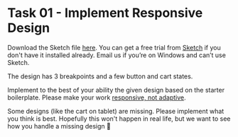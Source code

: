 # Task 01 - Implement Responsive Design

Download the Sketch file [here](../assets/Design.sketch). You can get a free trial from [Sketch](https://www.sketchapp.com/) if you don't have it installed already. Email us if you’re on Windows and can’t use Sketch.

The design has 3 breakpoints and a few button and cart states.

Implement to the best of your ability the given design based on the starter boilerplate. Please make your work [responsive, not adaptive](https://css-tricks.com/the-difference-between-responsive-and-adaptive-design/).

Some designs (like the cart on tablet) are missing. Please implement what you think is best. Hopefully this won't happen in real life, but we want to see how you handle a missing design 🙂
